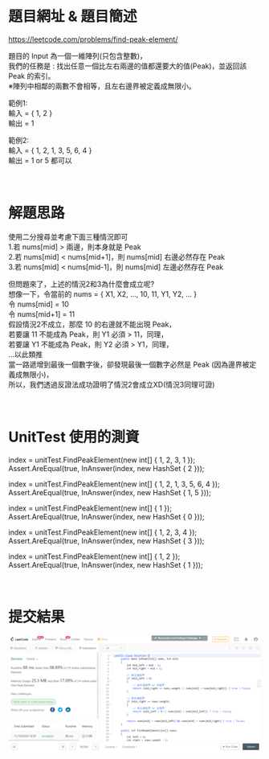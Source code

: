 # 題目網址 & 題目簡述  
https://leetcode.com/problems/find-peak-element/  
  
題目的 Input 為一個一維陣列(只包含整數)，  
我們的任務是 : 找出任意一個比左右兩邊的值都還要大的值(Peak)，並返回該 Peak 的索引。  
※陣列中相鄰的兩數不會相等，且左右邊界被定義成無限小。  
  
範例1:  
輸入 = { 1, 2 }  
輸出 = 1  
  
範例2:  
輸入 = { 1, 2, 1, 3, 5, 6, 4 }  
輸出 = 1 or 5 都可以  
&emsp;  
&emsp;  
# 解題思路  
使用二分搜尋並考慮下面三種情況即可  
1.若 nums[mid] > 兩邊，則本身就是 Peak  
2.若 nums[mid] < nums[mid+1]，則 nums[mid] 右邊必然存在 Peak  
3.若 nums[mid] < nums[mid-1]，則 nums[mid] 左邊必然存在 Peak  
  
但問題來了，上述的情況2和3為什麼會成立呢?  
想像一下，令當前的 nums = { X1, X2, ..., 10, 11, Y1, Y2, ... }  
令 nums[mid] = 10  
令 nums[mid+1] = 11  
假設情況2不成立，那麼 10 的右邊就不能出現 Peak，  
若要讓 11 不能成為 Peak，則 Y1 必須 > 11，同理，  
若要讓 Y1 不能成為 Peak，則 Y2 必須 > Y1，同理，  
...以此類推  
當一路遞增到最後一個數字後，卻發現最後一個數字必然是 Peak (因為邊界被定義成無限小)，  
所以，我們透過反證法成功證明了情況2會成立XD(情況3同理可證)  
&emsp;  
&emsp;  
# UnitTest 使用的測資  
index = unitTest.FindPeakElement(new int[] { 1, 2, 3, 1 });  
Assert.AreEqual(true, InAnswer(index, new HashSet<int> { 2 }));  
  
index = unitTest.FindPeakElement(new int[] { 1, 2, 1, 3, 5, 6, 4 });  
Assert.AreEqual(true, InAnswer(index, new HashSet<int> { 1, 5 }));  
  
index = unitTest.FindPeakElement(new int[] { 1 });  
Assert.AreEqual(true, InAnswer(index, new HashSet<int> { 0 }));  
  
index = unitTest.FindPeakElement(new int[] { 1, 2, 3, 4 });  
Assert.AreEqual(true, InAnswer(index, new HashSet<int> { 3 }));  
  
index = unitTest.FindPeakElement(new int[] { 1, 2 });  
Assert.AreEqual(true, InAnswer(index, new HashSet<int> { 1 }));  
&emsp;  
&emsp;  
# 提交結果  
![image](https://raw.githubusercontent.com/Jacky20200711/LeetCode/master/Q162(Find%20Peak%20Element)/SuccessShot.PNG)  
&emsp;  
&emsp;  
